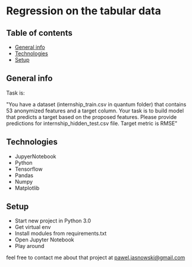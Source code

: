 # Regression on the tabular data

## Table of contents
* [General info](#general-info)
* [Technologies](#technologies)
* [Setup](#setup)

## General info

Task is:

"You have a dataset (internship_train.csv in quantum folder) that contains 53 anonymized features and a target column. Your task is to build model that predicts a target based on the proposed features. Please provide predictions for internship_hidden_test.csv file. Target metric is RMSE"

## Technologies
  
  - JupyerNotebook
  - Python
  - Tensorflow
  - Pandas 
  - Numpy
  - Matplotlib
  
 ## Setup
 
 - Start new project in Python 3.0
 - Get virtual env
 - Install modules from requirements.txt
 - Open Jupyter Notebook
 - Play around
 
 feel free to contact me about that project at pawel.jasnowski@gmail.com 


